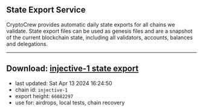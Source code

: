## State Export Service
CryptoCrew provides automatic daily state exports for all chains we validate. State export files can be used as genesis files and are a snapshot of the current blockchain state, including all validators, accounts, balances and delegations.

---
**Download: [injective-1 state export](https://dl-eu2.ccvalidators.com/SERVICE/injective/injective-1_export_66082297.json)**
---

- last updated: Sat Apr 13 2024 16:24:50
- chain id: `injective-1`
- export height: `66082297`
- use for: airdrops, local tests, chain recovery

